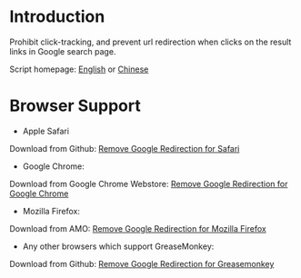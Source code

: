 Introduction
============

Prohibit click-tracking, and prevent url redirection when clicks on the result links in Google search page.

Script homepage: [English](http://kodango.com/remove-google-redirection) or [Chinese](http://kodango.com/remove-google-redirection-extension)

Browser Support
===============

* Apple Safari

Download from Github: [Remove Google Redirection for Safari](https://github.com/dangoakachan/Remove-Google-Redirection/raw/master/extension/safari/remove-google-redirection.safariextz)

* Google Chrome:

Download from Google Chrome Webstore: [Remove Google Redirection for Google Chrome](https://chrome.google.com/webstore/detail/remove-google-redirection/dnhjklgpiifbofihffldllbcopkinlod)

* Mozilla Firefox:

Download from AMO: [Remove Google Redirection for Mozilla Firefox](https://addons.mozilla.org/en-US/firefox/addon/remove-google-redirections/)

 * Any other browsers which support GreaseMonkey:

Download from Github: [Remove Google Redirection for Greasemonkey](https://github.com/dangoakachan/Remove-Google-Redirection/raw/master/extension/greasemonkey/remove-google-redirection.user.js)
